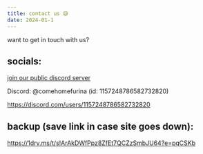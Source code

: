 ```yaml
---
title: contact us 😅
date: 2024-01-1
---
```


want to get in touch with us?

## socials:

[join our public discord server](https://discord.gg/XdjsdPxPxZ)


Discord: @comehomefurina (id: 1157248786582732820)

https://discord.com/users/1157248786582732820

## backup (save link in case site goes down):

https://1drv.ms/t/s!ArAkDWfPpz8ZfEt7QCZzSmbJU64?e=pqCSKb